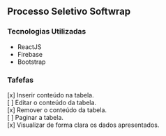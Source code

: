 ## Processo Seletivo Softwrap

### Tecnologias Utilizadas
- ReactJS
- Firebase
- Bootstrap

### Tafefas
[x] Inserir conteúdo na tabela.  
[ ] Editar o conteúdo da tabela.  
[x] Remover o conteúdo da tabela.  
[ ] Paginar a tabela.  
[x] Visualizar de forma clara os dados apresentados.  
